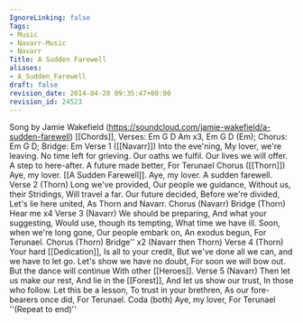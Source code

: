 ```yaml
---
IgnoreLinking: false
Tags:
- Music
- Navarr-Music
- Navarr
Title: A Sudden Farewell
aliases:
- A_Sudden_Farewell
draft: false
revision_date: 2014-04-28 09:35:47+00:00
revision_id: 24523
---
```


Song by Jamie Wakefield  (https://soundcloud.com/jamie-wakefield/a-sudden-farewell) 
[[Chords]], Verses: Em G D Am x3, Em G D (Em); Chorus: Em G D; Bridge: Em
Verse 1 ([[Navarr]])
Into the eve'ning,
My lover, we're leaving.
No time left for grieving.
Our oaths we fulfil.
Our lives we will offer.
A step to here-after.
A future made better,
For Terunael
Chorus ([[Thorn]])
Aye, my lover. 
[[A Sudden Farewell]].
Aye, my lover. 
A sudden farewell.
Verse 2 (Thorn)
Long we've provided,
Our people we guidance,
Without us, their Stridings,
Will travel a far.
Our future decided, 
Before we're divided,
Let's lie here united,
As Thorn and Navarr.
Chorus (Navarr)
Bridge (Thorn)
Hear me x4
Verse 3 (Navarr)
We should be preparing,
And what your suggesting,
Would use, though its tempting, 
What time we have ill.
Soon, when we're long gone,
Our people embark on,
An exodus begun,
For Terunael.
Chorus (Thorn)
Bridge'' x2 (Navarr then Thorn)
Verse 4 (Thorn)
Your hard [[Dedication]],
Is all to your credit,
But we've done all we can,
and we have to let go.
Let's show we have no doubt,
For soon we will bow out.
But the dance will continue
With other [[Heroes]].
Verse 5 (Navarr)
Then let us make our rest,
And lie in the [[Forest]],
And let us show our trust,
In those who follow.
Let this be a lesson,
To trust in your brethren,
As our fore-bearers once did,
For Terunael.
Coda (both)
Aye, my lover,
For Terunael
''(Repeat to end)''